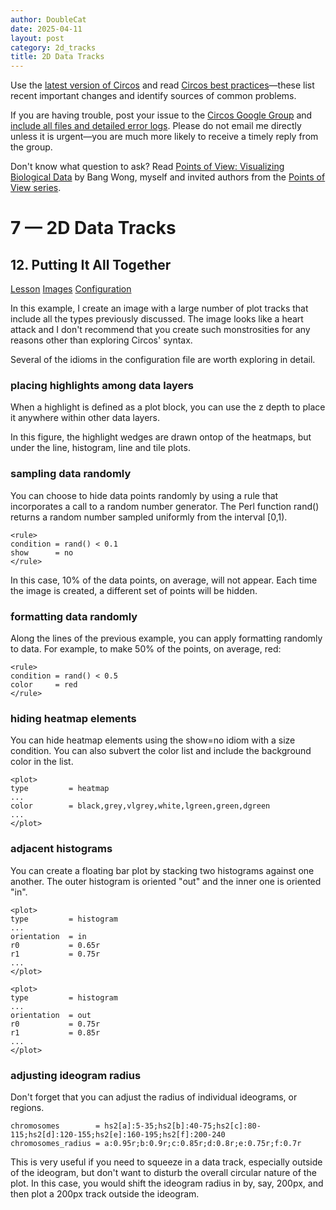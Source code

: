 ```yaml
---
author: DoubleCat
date: 2025-04-11
layout: post
category: 2d_tracks
title: 2D Data Tracks
---
```


Use the [latest version of Circos](/software/download/circos/) and read
[Circos best
practices](/documentation/tutorials/reference/best_practices/)—these list
recent important changes and identify sources of common problems.

If you are having trouble, post your issue to the [Circos Google
Group](https://groups.google.com/group/circos-data-visualization) and [include
all files and detailed error logs](/support/support/). Please do not email me
directly unless it is urgent—you are much more likely to receive a timely
reply from the group.

Don't know what question to ask? Read [Points of View: Visualizing Biological
Data](https://www.nature.com/nmeth/journal/v9/n12/full/nmeth.2258.html) by
Bang Wong, myself and invited authors from the [Points of View
series](https://mk.bcgsc.ca/pointsofview).

# 7 — 2D Data Tracks

## 12\. Putting It All Together

[Lesson](/documentation/tutorials/2d_tracks/stacking_tracks/lesson)
[Images](/documentation/tutorials/2d_tracks/stacking_tracks/images)
[Configuration](/documentation/tutorials/2d_tracks/stacking_tracks/configuration)

In this example, I create an image with a large number of plot tracks that
include all the types previously discussed. The image looks like a heart
attack and I don't recommend that you create such monstrosities for any
reasons other than exploring Circos' syntax.

Several of the idioms in the configuration file are worth exploring in detail.

### placing highlights among data layers

When a highlight is defined as a plot block, you can use the z depth to place
it anywhere within other data layers.

In this figure, the highlight wedges are drawn ontop of the heatmaps, but
under the line, histogram, line and tile plots.

### sampling data randomly

You can choose to hide data points randomly by using a rule that incorporates
a call to a random number generator. The Perl function rand() returns a random
number sampled uniformly from the interval [0,1).

    
    
    <rule>
    condition = rand() < 0.1
    show      = no
    </rule>
    

In this case, 10% of the data points, on average, will not appear. Each time
the image is created, a different set of points will be hidden.

### formatting data randomly

Along the lines of the previous example, you can apply formatting randomly to
data. For example, to make 50% of the points, on average, red:

    
    
    <rule>
    condition = rand() < 0.5
    color     = red
    </rule>
    

### hiding heatmap elements

You can hide heatmap elements using the show=no idiom with a size condition.
You can also subvert the color list and include the background color in the
list.

    
    
    <plot>
    type         = heatmap
    ...
    color        = black,grey,vlgrey,white,lgreen,green,dgreen
    ...
    </plot>
    

### adjacent histograms

You can create a floating bar plot by stacking two histograms against one
another. The outer histogram is oriented "out" and the inner one is oriented
"in".

    
    
    <plot>
    type         = histogram
    ...
    orientation  = in
    r0           = 0.65r
    r1           = 0.75r
    ...
    </plot>
    
    <plot>
    type         = histogram
    ...
    orientation  = out
    r0           = 0.75r
    r1           = 0.85r
    ...
    </plot>
    

### adjusting ideogram radius

Don't forget that you can adjust the radius of individual ideograms, or
regions.

    
    
    chromosomes        = hs2[a]:5-35;hs2[b]:40-75;hs2[c]:80-115;hs2[d]:120-155;hs2[e]:160-195;hs2[f]:200-240
    chromosomes_radius = a:0.95r;b:0.9r;c:0.85r;d:0.8r;e:0.75r;f:0.7r
    

This is very useful if you need to squeeze in a data track, especially outside
of the ideogram, but don't want to disturb the overall circular nature of the
plot. In this case, you would shift the ideogram radius in by, say, 200px, and
then plot a 200px track outside the ideogram.

